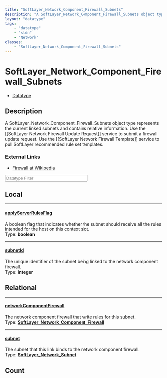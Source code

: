```yaml
---
title: "SoftLayer_Network_Component_Firewall_Subnets"
description: "A SoftLayer_Network_Component_Firewall_Subnets object type represents the current linked subnets and contains relative i... "
layout: "datatype"
tags:
    - "datatype"
    - "sldn"
    - "Network"
classes:
    - "SoftLayer_Network_Component_Firewall_Subnets"
---
```


# SoftLayer_Network_Component_Firewall_Subnets
<div id='service-datatype'>
    <ul id='sldn-reference-tabs'>
        <li id='datatype'> <a href='/reference/datatypes/SoftLayer_Network_Component_Firewall_Subnets' >Datatype</a></li>
    </ul>
</div>

## Description 


A SoftLayer_Network_Component_Firewall_Subnets object type represents the current linked subnets and contains relative information. Use the [[SoftLayer Network Firewall Update Request]] service to submit a firewall update request. Use the [[SoftLayer Network Firewall Template]] service to pull SoftLayer recommended rule set templates. 

### External Links


* [Firewall at Wikipedia](http://en.wikipedia.org/wiki/Firewall_(networking))






<!-- Filer BEGIN -->
<div class="view-filters">
        <div class="clearfix">
            <div class="search-input-box">
                <input placeholder="Datatype Filter" onkeyup="titleSearch(inputId='prop-input', divId='properties', elementClass='prop-row')" 
                    type="text" id="prop-input" value="" size="30" maxlength="128" class="form-text">
            </div>
        </div>
</div>
<!-- Filer END -->

<div id="properties" class="content">
<div id="localProperties" class="prop-content" >

## Local
<div class="prop-row">

-----
[applyServerRulesFlag]: #applyserverrulesflag
#### [applyServerRulesFlag]
A boolean flag that indicates whether the subnet should receive all the rules intended for the host on this context slot.  
<span class="type-label">Type: </span>**boolean**  



</div>
<div class="prop-row">

-----
[subnetId]: #subnetid
#### [subnetId]
The unique identifier of the subnet being linked to the network component firewall.  
<span class="type-label">Type: </span>**integer**  



</div>
</div>
<!-- LOCAL PROPERTY END -->

<div id="relationalProperties"  class="prop-content" >

## Relational
<div class="prop-row">

-----
[networkComponentFirewall]: #networkcomponentfirewall
#### [networkComponentFirewall]
The network component firewall that write rules for this subnet.  
<span class="type-label">Type: </span>**<a href='/reference/datatypes/SoftLayer_Network_Component_Firewall'>SoftLayer_Network_Component_Firewall </a>**  



</div>
<div class="prop-row">

-----
[subnet]: #subnet
#### [subnet]
The subnet that this link binds to the network component firewall.  
<span class="type-label">Type: </span>**<a href='/reference/datatypes/SoftLayer_Network_Subnet'>SoftLayer_Network_Subnet </a>**  



</div>

## Count
</div>


